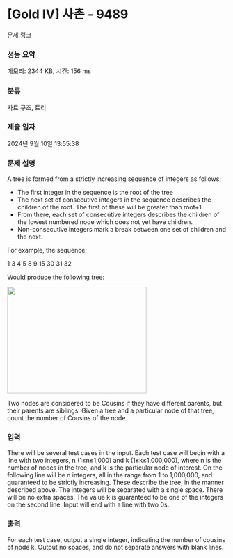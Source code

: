# [Gold IV] 사촌 - 9489 

[문제 링크](https://www.acmicpc.net/problem/9489) 

### 성능 요약

메모리: 2344 KB, 시간: 156 ms

### 분류

자료 구조, 트리

### 제출 일자

2024년 9월 10일 13:55:38

### 문제 설명

<p>A tree is formed from a strictly increasing sequence of integers as follows: </p>

<ul>
	<li>The first integer in the sequence is the root of the tree </li>
	<li>The next set of consecutive integers in the sequence describes the children of the root. The first of these will be greater than root+1. </li>
	<li>From there, each set of consecutive integers describes the children of the lowest numbered node which does not yet have children. </li>
	<li>Non-consecutive integers mark a break between one set of children and the next. </li>
</ul>

<p>For example, the sequence: </p>

<p>1 3 4 5 8 9 15 30 31 32 </p>

<p>Would produce the following tree: </p>

<p><img alt="" src="https://www.acmicpc.net/upload/images/cc.png" style="height:245px; width:320px"></p>

<p>Two nodes are considered to be Cousins if they have different parents, but their parents are siblings. Given a tree and a particular node of that tree, count the number of Cousins of the node. </p>

### 입력 

 <p>There will be several test cases in the input. Each test case will begin with a line with two integers, n (1≤n≤1,000) and k (1≤k≤1,000,000), where n is the number of nodes in the tree, and k is the particular node of interest. On the following line will be n integers, all in the range from 1 to 1,000,000, and guaranteed to be strictly increasing. These describe the tree, in the manner described above. The integers will be separated with a single space. There will be no extra spaces. The value k is guaranteed to be one of the integers on the second line. Input will end with a line with two 0s. </p>

### 출력 

 <p>For each test case, output a single integer, indicating the number of cousins of node k. Output no spaces, and do not separate answers with blank lines. </p>

